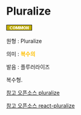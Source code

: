 <d-title>

# Pluralize

</d-title>

<d-label>

<d-inner>

![Common](../../2TAT1C/Label_Common.png)

</d-inner>

</d-label>

<d-origin>

원형 : Pluralize

</d-origin>

<d-mean>

의미 : <span style="color:#FFBF00; font-weight:bold;">복수의</span>

</d-mean>

<d-pronunciation>

발음 : 플루러라이즈

</d-pronunciation>

<d-content>

복수형.

[참고 오픈소스 pluralize](https://github.com/blakeembrey/pluralize)

[참고 오픈소스 react-pluralize ](https://github.com/tsmith123/react-pluralize)

</d-content>
